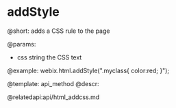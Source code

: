 addStyle
=============

@short: adds a CSS rule to the page
	

@params:
- css		string		the CSS text

@example:
webix.html.addStyle(".myclass{ color:red; }");


@template:	api_method
@descr:

@relatedapi:api/html_addcss.md
